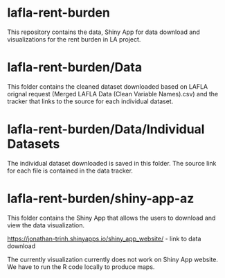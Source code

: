 # lafla-rent-burden
This repository contains the data,  Shiny App for data download and visualizations for the rent burden in LA project.

# lafla-rent-burden/Data
This folder contains the cleaned dataset downloaded based on LAFLA orignal request (Merged LAFLA Data (Clean Variable Names).csv) and the tracker that links to the source for each individual dataset. 
# lafla-rent-burden/Data/Individual Datasets
The individual dataset downloaded is saved in this folder. The source link for each file is contained in the data tracker. 
    

# lafla-rent-burden/shiny-app-az
This folder contains the Shiny App that allows the users to download and view the data visualization.

https://jonathan-trinh.shinyapps.io/shiny_app_website/ - link to data download

The currently visualization currently does not work on Shiny App website. We have to run the R code locally to produce maps. 
